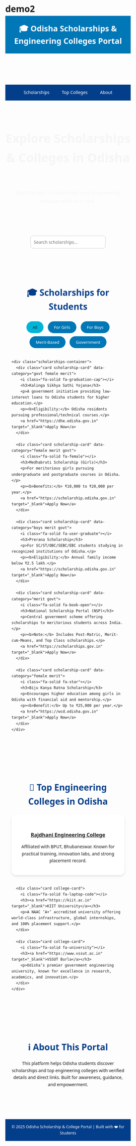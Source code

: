# demo2
<!DOCTYPE html>
<html lang="en">
<head>
    <meta charset="UTF-8">
    <meta name="viewport" content="width=device-width, initial-scale=1.0">
    <title>Odisha Scholarship Portal - Empowering Education</title>
    <link rel="stylesheet" href="https://cdnjs.cloudflare.com/ajax/libs/font-awesome/6.4.0/css/all.min.css">
    <style>
        *{
            margin: 0;
            padding: 0;
            box-sizing: border-box;
            font-family: 'Segoe UI', Tahoma, Geneva, Verdana, sans-serif;
        } 

        :root {
            --primary-color: #4a6bdf;
            --secondary-color: #f97316;
            --accent-color: #10b981;
            --text-dark: #1f2937;
            --text-light: #6b7280;
            --bg-light: #f9fafb;
            --white: #ffffff;
            --shadow: 0 4px 6px rgba(0, 0, 0, 0.1);
            --shadow-lg: 0 10px 25px rgba(0, 0, 0, 0.1);
        }

        body {
            background-color: var(--bg-light);
            color: var(--text-dark);
            line-height: 1.6;
        }

        /* Header Styles */
        header {
            background: linear-gradient(135deg, var(--primary-color), #6366f1);
            color: var(--white);
            padding: 1rem 0;
            position: sticky;
            top: 0;
            z-index: 100;
            box-shadow: var(--shadow);
        }

        .container {
            max-width: 1200px;
            margin: 0 auto;
            padding: 0 20px;
        }

        .header-content {
            display: flex;
            justify-content: space-between;
            align-items: center;
        }

        .logo {
            display: flex;
            align-items: center;
            font-size: 1.5rem;
            font-weight: bold;
        }

        .logo i {
            margin-right: 10px;
            font-size: 2rem;
        }

        nav ul {
            display: flex;
            list-style: none;
        }

        nav ul li {
            margin-left: 2rem;
        }

        nav ul li a {
            color: var(--white);
            text-decoration: none;
            transition: all 0.3s ease;
            padding: 0.5rem 0;
            border-bottom: 2px solid transparent;
        }

        nav ul li a:hover {
            border-bottom: 2px solid var(--white);
        }

        /* Hero Section */
        .hero {
            background: linear-gradient(135deg, var(--primary-color), var(--secondary-color));
            color: var(--white);
            padding: 4rem 0;
            text-align: center;
            position: relative;
            overflow: hidden;
        }

        .hero::before {
            content: "";
            position: absolute;
            top: 0;
            left: 0;
            width: 100%;
            height: 100%;
            background: url('https://picsum.photos/seed/education/1200/400.jpg') center/cover;
            opacity: 0.2;
            z-index: -1;
        }

        .hero h1 {
            font-size: 2.5rem;
            margin-bottom: 1rem;
            animation: fadeInDown 1s ease;
        }

        .hero p {
            font-size: 1.2rem;
            max-width: 800px;
            margin: 0 auto 2rem;
            animation: fadeInUp 1s ease;
        }

        .search-box {
            max-width: 600px;
            margin: 0 auto;
            position: relative;
            animation: fadeIn 1.5s ease;
        }

        .search-box input {
            width: 100%;
            padding: 1rem 3rem 1rem 1.5rem;
            border-radius: 50px;
            border: none;
            font-size: 1rem;
            box-shadow: var(--shadow-lg);
        }

        .search-box button {
            position: absolute;
            right: 5px;
            top: 50%;
            transform: translateY(-50%);
            background: var(--secondary-color);
            color: var(--white);
            border: none;
            padding: 0.7rem 1.5rem;
            border-radius: 50px;
            cursor: pointer;
            transition: all 0.3s ease;
        }

        .search-box button:hover {
            background: #ea580c;
        }

        /* Filter Section */
        .filter-section {
            padding: 2rem 0;
            background: var(--white);
            box-shadow: var(--shadow);
            margin-bottom: 2rem;
        }

        .filter-container {
            display: flex;
            justify-content: center;
            flex-wrap: wrap;
            gap: 1rem;
        }

        .filter-btn {
            padding: 0.5rem 1.5rem;
            background: var(--white);
            border: 2px solid var(--primary-color);
            color: var(--primary-color);
            border-radius: 50px;
            cursor: pointer;
            transition: all 0.3s ease;
            font-weight: 500;
        }

        .filter-btn:hover, .filter-btn.active {
            background: var(--primary-color);
            color: var(--white);
        }

        /* Colleges Section */
        .colleges-section {
            padding: 3rem 0;
            background: var(--white);
            margin-bottom: 2rem;
        }

        .colleges-grid {
            display: grid;
            grid-template-columns: repeat(auto-fill, minmax(280px, 1fr));
            gap: 1.5rem;
            margin-top: 2rem;
        }

        .college-card {
            background: var(--white);
            border-radius: 12px;
            overflow: hidden;
            box-shadow: var(--shadow);
            transition: all 0.3s ease;
            display: flex;
            flex-direction: column;
            height: 100%;
        }

        .college-card:hover {
            transform: translateY(-8px);
            box-shadow: var(--shadow-lg);
        }

        .college-image {
            height: 160px;
            background: linear-gradient(135deg, var(--primary-color), #6366f1);
            display: flex;
            align-items: center;
            justify-content: center;
            color: var(--white);
            font-size: 3rem;
        }

        .college-content {
            padding: 1.5rem;
            flex-grow: 1;
            display: flex;
            flex-direction: column;
        }

        .college-name {
            font-size: 1.2rem;
            font-weight: 600;
            margin-bottom: 0.5rem;
            color: var(--text-dark);
        }

        .college-type {
            color: var(--text-light);
            font-size: 0.9rem;
            margin-bottom: 1rem;
        }

        .college-link {
            display: inline-flex;
            align-items: center;
            color: var(--primary-color);
            text-decoration: none;
            font-weight: 500;
            margin-top: auto;
            transition: all 0.3s ease;
        }

        .college-link:hover {
            color: var(--secondary-color);
        }

        .college-link i {
            margin-left: 0.5rem;
            transition: transform 0.3s ease;
        }

        .college-link:hover i {
            transform: translateX(5px);
        }

        /* Scholarship Cards */
        .scholarships-section {
            padding: 2rem 0;
        }

        .section-title {
            text-align: center;
            font-size: 2rem;
            margin-bottom: 3rem;
            color: var(--text-dark);
            position: relative;
        }

        .section-title::after {
            content: "";
            position: absolute;
            bottom: -10px;
            left: 50%;
            transform: translateX(-50%);
            width: 80px;
            height: 4px;
            background: var(--secondary-color);
            border-radius: 2px;
        }

        .scholarship-grid {
            display: grid;
            grid-template-columns: repeat(auto-fit, minmax(350px, 1fr));
            gap: 2rem;
        }

        .scholarship-card {
            background: var(--white);
            border-radius: 15px;
            overflow: hidden;
            box-shadow: var(--shadow);
            transition: all 0.3s ease;
            animation: fadeInUp 0.8s ease;
        }

        .scholarship-card:hover {
            transform: translateY(-10px);
            box-shadow: var(--shadow-lg);
        }

        .card-header {
            background: linear-gradient(135deg, var(--primary-color), #6366f1);
            color: var(--white);
            padding: 1.5rem;
            position: relative;
        }

        .card-header h3 {
            font-size: 1.5rem;
            margin-bottom: 0.5rem;
        }

        .card-header .badge {
            position: absolute;
            top: 1rem;
            right: 1rem;
            background: var(--secondary-color);
            color: var(--white);
            padding: 0.3rem 0.8rem;
            border-radius: 20px;
            font-size: 0.8rem;
        }

        .card-body {
            padding: 1.5rem;
        }

        .card-section {
            margin-bottom: 1.5rem;
        }

        .card-section h4 {
            color: var(--primary-color);
            margin-bottom: 0.5rem;
            display: flex;
            align-items: center;
        }

        .card-section h4 i {
            margin-right: 0.5rem;
        }

        .card-section ul {
            list-style-type: none;
            padding-left: 1.5rem;
        }

        .card-section ul li {
            position: relative;
            margin-bottom: 0.5rem;
            padding-left: 1.5rem;
        }

        .card-section ul li::before {
            content: "•";
            position: absolute;
            left: 0;
            color: var(--accent-color);
            font-weight: bold;
        }

        .card-footer {
            padding: 1rem 1.5rem;
            background: var(--bg-light);
            display: flex;
            justify-content: space-between;
            align-items: center;
        }

        .apply-btn {
            background: var(--accent-color);
            color: var(--white);
            border: none;
            padding: 0.7rem 1.5rem;
            border-radius: 50px;
            cursor: pointer;
            font-weight: 500;
            transition: all 0.3s ease;
            text-decoration: none;
            display: inline-block;
        }

        .apply-btn:hover {
            background: #059669;
            transform: scale(1.05);
        }

        .source-links {
            display: flex;
            gap: 0.5rem;
        }

        .source-link {
            width: 30px;
            height: 30px;
            border-radius: 50%;
            background: var(--primary-color);
            color: var(--white);
            display: flex;
            align-items: center;
            justify-content: center;
            text-decoration: none;
            transition: all 0.3s ease;
        }

        .source-link:hover {
            background: var(--secondary-color);
            transform: scale(1.1);
        }

        /* Footer */
        footer {
            background: var(--text-dark);
            color: var(--white);
            padding: 3rem 0 1rem;
            margin-top: 4rem;
        }

        .footer-content {
            display: grid;
            grid-template-columns: repeat(auto-fit, minmax(250px, 1fr));
            gap: 2rem;
            margin-bottom: 2rem;
        }

        .footer-section h3 {
            margin-bottom: 1rem;
            color: var(--secondary-color);
        }

        .footer-section ul {
            list-style: none;
        }

        .footer-section ul li {
            margin-bottom: 0.5rem;
        }

        .footer-section ul li a {
            color: #d1d5db;
            text-decoration: none;
            transition: color 0.3s ease;
        }

        .footer-section ul li a:hover {
            color: var(--secondary-color);
        }

        .footer-bottom {
            text-align: center;
            padding-top: 2rem;
            border-top: 1px solid #374151;
            color: #9ca3af;
        }

        /* Animations */
        @keyframes fadeInDown {
            from {
                opacity: 0;
                transform: translateY(-30px);
            }
            to {
                opacity: 1;
                transform: translateY(0);
            }
        }

        @keyframes fadeInUp {
            from {
                opacity: 0;
                transform: translateY(30px);
            }
            to {
                opacity: 1;
                transform: translateY(0);
            }
        }

        @keyframes fadeIn {
            from {
                opacity: 0;
            }
            to {
                opacity: 1;
            }
        }

        /* Responsive Design */
        @media (max-width: 768px) {
            .header-content {
                flex-direction: column;
                text-align: center;
            }

            nav ul {
                margin-top: 1rem;
                flex-wrap: wrap;
                justify-content: center;
            }

            nav ul li {
                margin: 0.5rem;
            }

            .hero h1 {
                font-size: 2rem;
            }

            .scholarship-grid {
                grid-template-columns: 1fr;
            }

            .colleges-grid {
                grid-template-columns: repeat(auto-fill, minmax(250px, 1fr));
            }
        }
    </style>
</head>
<body>
    <!-- Header -->
    <header>
        <div class="container">
            <div class="header-content">
                <div class="logo">
                    <i class="fas fa-graduation-cap"></i>
                    <span>Odisha Scholarship Portal</span>
                </div>
                <nav>
                    <ul>
                        <li><a href="#home">Home</a></li>
                        <li><a href="#colleges">Colleges</a></li>
                        <li><a href="#scholarships">Scholarships</a></li>
                        <li><a href="omps5.html">How to Apply</a></li>
                        <li><a href="#contact">Contact</a></li>
                    </ul>
                </nav>
            </div>
        </div>
    </header>

    <!-- Hero Section -->
    <section class="hero" id="home">
        <div class="container">
            <h1>Empowering Education Through Scholarships</h1>
            <p>Discover various scholarship opportunities in Odisha to support your educational journey. Find the right scholarship that matches your needs and eligibility.</p>
            <div class="search-box">
                <input type="text" id="searchInput" placeholder="Search for scholarships...">
                <button type="button" onclick="searchScholarships()"><i class="fas fa-search"></i></button>
            </div>
        </div>
    </section>

    <!-- Colleges Section -->
    <section class="colleges-section" id="colleges">
        <div class="container">
            <h2 class="section-title">Top Colleges in Odisha</h2>
            <div class="colleges-grid">
                <div class="college-card">
                    <div class="college-image">
                        <i class="fas fa-university"></i>
                    </div>
                    <div class="college-content">
                        <h3 class="college-name">KIIT University</h3>
                        <p class="college-type">Private University</p>
                        <a href="https://kiit.ac.in" target="_blank" class="college-link">
                            Visit Website <i class="fas fa-arrow-right"></i>
                        </a>
                    </div>
                </div>
                
                <div class="college-card">
                    <div class="college-image">
                        <i class="fas fa-university"></i>
                    </div>
                    <div class="college-content">
                        <h3 class="college-name">Rajdhani Engineering College</h3>
                        <p class="college-type">Engineering College</p>
                        <a href="https://www.rec.ac.in/" target="_blank" class="college-link">
                            Visit Website <i class="fas fa-arrow-right"></i>
                        </a>
                    </div>
                </div>
                
                <div class="college-card">
                    <div class="college-image">
                        <i class="fas fa-university"></i>
                    </div>
                    <div class="college-content">
                        <h3 class="college-name">OUTR (CET Bhubaneswar)</h3>
                        <p class="college-type">Government University</p>
                        <a href="https://outr.ac.in" target="_blank" class="college-link">
                            Visit Website <i class="fas fa-arrow-right"></i>
                        </a>
                    </div>
                </div>
                
                <div class="college-card">
                    <div class="college-image">
                        <i class="fas fa-university"></i>
                    </div>
                    <div class="college-content">
                        <h3 class="college-name">ITER (SOA University)</h3>
                        <p class="college-type">Private University</p>
                        <a href="https://soa.ac.in/iter" target="_blank" class="college-link">
                            Visit Website <i class="fas fa-arrow-right"></i>
                        </a>
                    </div>
                </div>
                
                <div class="college-card">
                    <div class="college-image">
                        <i class="fas fa-university"></i>
                    </div>
                    <div class="college-content">
                        <h3 class="college-name">NIT Rourkela</h3>
                        <p class="college-type">Institute of National Importance</p>
                        <a href="https://nitrkl.ac.in" target="_blank" class="college-link">
                            Visit Website <i class="fas fa-arrow-right"></i>
                        </a>
                    </div>
                </div>
                
                <div class="college-card">
                    <div class="college-image">
                        <i class="fas fa-university"></i>
                    </div>
                    <div class="college-content">
                        <h3 class="college-name">VSSUT Burla</h3>
                        <p class="college-type">Government University</p>
                        <a href="https://vssut.ac.in" target="_blank" class="college-link">
                            Visit Website <i class="fas fa-arrow-right"></i>
                        </a>
                    </div>
                </div>
                
                <div class="college-card">
                    <div class="college-image">
                        <i class="fas fa-university"></i>
                    </div>
                    <div class="college-content">
                        <h3 class="college-name">CET Bhubaneswar</h3>
                        <p class="college-type">Government Engineering College</p>
                        <a href="https://cet.edu.in" target="_blank" class="college-link">
                            Visit Website <i class="fas fa-arrow-right"></i>
                        </a>
                    </div>
                </div>
                
                <div class="college-card">
                    <div class="college-image">
                        <i class="fas fa-university"></i>
                    </div>
                    <div class="college-content">
                        <h3 class="college-name">Silicon Institute of Technology</h3>
                        <p class="college-type">Engineering College</p>
                        <a href="https://silicon.ac.in" target="_blank" class="college-link">
                            Visit Website <i class="fas fa-arrow-right"></i>
                        </a>
                    </div>
                </div>
            </div>
        </div>
    </section>

    <!-- Filter Section -->
    <section class="filter-section">
        <div class="container">
            <div class="filter-container">
                <button class="filter-btn active" onclick="filterScholarships('all')">All Scholarships</button>
                <button class="filter-btn" onclick="filterScholarships('merit')">Merit Based</button>
                <button class="filter-btn" onclick="filterScholarships('need')">Need Based</button>
                <button class="filter-btn" onclick="filterScholarships('caste')">Caste Based</button>
                <button class="filter-btn" onclick="filterScholarships('language')">Language Based</button>
            </div>
        </div>
    </section>

    <!-- Scholarships Section -->
    <section class="scholarships-section" id="scholarships">
        <div class="container">
            <h2 class="section-title">Available Scholarships</h2>
            <div class="scholarship-grid">
                <!-- e-Medhabruti Scholarship -->
                <div class="scholarship-card" data-category="merit need">
                    <div class="card-header">
                        <h3>e-Medhabruti</h3>
                        <span class="badge">Popular</span>
                    </div>
                    <div class="card-body">
                        <div class="card-section">
                            <h4><i class="fas fa-bullseye"></i> Purpose</h4>
                            <p>Helps meritorious students in Odisha for higher/technical/professional education who need financial support.</p>
                        </div>
                        <div class="card-section">
                            <h4><i class="fas fa-check-circle"></i> Eligibility Criteria</h4>
                            <ul>
                                <li>Must be an Odisha resident</li>
                                <li>Must have achieved minimum 60% marks in previous qualifying exam</li>
                                <li>Parental/family income must be ≤ ₹6,00,000</li>
                                <li>Only in first year of course (for many categories)</li>
                                <li>Professional/technical courses included; distance education excluded</li>
                            </ul>
                        </div>
                        <div class="card-section">
                            <h4><i class="fas fa-rupee-sign"></i> Amount & Updates</h4>
                            <ul>
                                <li>Number of scholarships: ~14,500 each year</li>
                                <li>UG students: ~₹5,000/year</li>
                                <li>PG students: ~₹10,000/year</li>
                                <li>Technical/Professional courses: ~₹10,000/year</li>
                                <li>Recent update (2025-26): Total awarded ~same number, with fixed amounts each year</li>
                            </ul>
                        </div>
                    </div>
                    <div class="card-footer">
                        <a href="https://scholarship.odisha.gov.in" target="_blank" class="apply-btn">Apply Now</a>
                        <div class="source-links">
                            <a href="# " class="source-link" title="Buddy4Study"><i class="fas fa-link"></i></a>
                            <a href="# " class="source-link" title="Govt Schemes"><i class="fas fa-link"></i></a>
                        </div>
                    </div>
                </div>

                <!-- Pre-Matric Scholarship -->
                <div class="scholarship-card" data-category="caste need">
                    <div class="card-header">
                        <h3>Pre-Matric Scholarship (SC/ST)</h3>
                        <span class="badge">Updated</span>
                    </div>
                    <div class="card-body">
                        <div class="card-section">
                            <h4><i class="fas fa-bullseye"></i> Purpose</h4>
                            <p>To help students from Scheduled Castes/Scheduled Tribes in school (upto class X) to continue education without financial hardship. Covers both boarders and day scholars.</p>
                        </div>
                        <div class="card-section">
                            <h4><i class="fas fa-check-circle"></i> Eligibility Criteria</h4>
                            <ul>
                                <li>Must come from SC or ST</li>
                                <li>Annual family income limit varies</li>
                                <li>Parents should not be Income Tax payers</li>
                                <li>Students in certain classes (often classes 9 & 10 for OBC pre-matric)</li>
                                <li>Must enroll in recognized school</li>
                            </ul>
                        </div>
                        <div class="card-section">
                            <h4><i class="fas fa-rupee-sign"></i> Amount & Updates</h4>
                            <ul>
                                <li>Monthly maintenance allowance for SC/ST boarders increased from ₹750 to ₹950 for boys</li>
                                <li>For girls: increased from ₹800 to ₹1,000</li>
                                <li>Additional ad-hoc/annual grant component in some cases</li>
                                <li>Covers about 5 lakh+ boarders under SC/ST pre-matric</li>
                            </ul>
                        </div>
                    </div>
                    <div class="card-footer">
                        <a href="https://scholarship.odisha.gov.in" target="_blank" class="apply-btn">Apply Now</a>
                        <div class="source-links">
                            <a href="# " class="source-link" title="Official Portal"><i class="fas fa-link"></i></a>
                            <a href="#  " class="source-link" title="News Source"><i class="fas fa-link"></i></a>
                        </div>
                    </div>
                </div>

                <!-- Vyasakabi Fakir Mohan Bhasabruti Scholarship -->
                <div class="scholarship-card" data-category="merit language">
                    <div class="card-header">
                        <h3>VFMB Scholarship</h3>
                        <span class="badge">Language</span>
                    </div>
                    <div class="card-body">
                        <div class="card-section">
                            <h4><i class="fas fa-bullseye"></i> Purpose</h4>
                            <p>To promote the Odia language and provide support for students pursuing Odia Honours (UG) or MA in Odia (PG). Merit based.</p>
                        </div>
                        <div class="card-section">
                            <h4><i class="fas fa-check-circle"></i> Eligibility Criteria</h4>
                            <ul>
                                <li>Students must be studying in Odia language (Odia Honours in UG or Odia PG)</li>
                                <li>Need to satisfy merit criteria</li>
                                <li>Application via Odisha State Scholarship Portal</li>
                            </ul>
                        </div>
                        <div class="card-section">
                            <h4><i class="fas fa-rupee-sign"></i> Amount & Updates</h4>
                            <ul>
                                <li>One-time ₹20,000 scholarship per student</li>
                                <li>Around 1,500 scholarships per year</li>
                                <li>Distribution: ~1,200 for UG and ~300 for PG</li>
                            </ul>
                        </div>
                    </div>
                    <div class="card-footer">
                        <a href="https://scholarship.odisha.gov.in" target="_blank" class="apply-btn">Apply Now</a>
                        <div class="source-links">
                            <a href="# " class="source-link" title="Scholarship Portal"><i class="fas fa-link"></i></a>
                        </div>
                    </div>
                </div>

                <!-- Anwesha Scholarship -->
                <div class="scholarship-card" data-category="caste need">
                    <div class="card-header">
                        <h3>Anwesha</h3>
                        <span class="badge">Special</span>
                    </div>
                    <div class="card-body">
                        <div class="card-section">
                            <h4><i class="fas fa-bullseye"></i> Purpose</h4>
                            <p>Special scheme for ST & SC students to improve access to quality education in urban areas — enabling them to attend better private/aided schools.</p>
                        </div>
                        <div class="card-section">
                            <h4><i class="fas fa-check-circle"></i> Eligibility Criteria</h4>
                            <ul>
                                <li>For ST/SC students</li>
                                <li>Admitted in Class I in certain partnered/private/Govt aided schools</li>
                                <li>Located in district headquarters/urban areas</li>
                                <li>Student continues up to Class X under this scheme</li>
                            </ul>
                        </div>
                        <div class="card-section">
                            <h4><i class="fas fa-rupee-sign"></i> Amount & Updates</h4>
                            <ul>
                                <li>Covers educational costs for selected students (tuition, additional support)</li>
                                <li>Usually in English-medium or better schools</li>
                                <li>Number of seats: ~5,000 students each year</li>
                            </ul>
                        </div>
                    </div>
                    <div class="card-footer">
                        <a href="https://scholarship.odisha.gov.in" target="_blank" class="apply-btn">Apply Now</a>
                        <div class="source-links">
                            <a href="# " class="source-link" title="ST/SC Portal"><i class="fas fa-link"></i></a>
                        </div>
                    </div>
                </div>

                <!-- Mukhyamantri Medhabruti -->
                <div class="scholarship-card" data-category="merit need">
                    <div class="card-header">
                        <h3>Mukhyamantri Medhabruti</h3>
                        <span class="badge">Updated</span>
                    </div>
                    <div class="card-body">
                        <div class="card-section">
                            <h4><i class="fas fa-bullseye"></i> Purpose</h4>
                            <p>Odisha government recently increased the amounts awarded in many of the state scholarship programs to reduce financial burden.</p>
                        </div>
                        <div class="card-section">
                            <h4><i class="fas fa-check-circle"></i> Eligibility Criteria</h4>
                            <ul>
                                <li>The hike applies to both boys & girls in relevant categories</li>
                                <li>For post-matric and pre-matric scholarship categories</li>
                                <li>Transition done via official announcements</li>
                            </ul>
                        </div>
                        <div class="card-section">
                            <h4><i class="fas fa-rupee-sign"></i> Amount & Updates</h4>
                            <ul>
                                <li>Recent increases in scholarship amounts across categories</li>
                                <li>Aimed at reducing financial burden on students</li>
                                <li>Applicable for both pre-matric and post-matric scholarships</li>
                            </ul>
                        </div>
                    </div>
                    <div class="card-footer">
                        <a href="https://scholarship.odisha.gov.in" target="_blank" class="apply-btn">Apply Now</a>
                        <div class="source-links">
                            <a href="# " class="source-link" title="Shiksha Portal"><i class="fas fa-link"></i></a>
                        </div>
                    </div>
                </div>
            </div>
        </div>
    </section>

    <!-- Footer -->
    <footer>
        <div class="container">
            <div class="footer-content">
                <div class="footer-section">
                    <h3>About Us</h3>
                    <p>We are dedicated to providing comprehensive information about scholarship opportunities in Odisha to help students achieve their educational goals.</p>
                </div>
                <div class="footer-section">
                    <h3>Quick Links</h3>
                    <ul>
                        <li><a href="# ">Home</a></li>
                        <li><a href="# ">All Scholarships</a></li>
                        <li><a href="# ">Application Process</a></li>
                        <li><a href="# ">FAQs</a></li>
                    </ul>
                </div>
                <div class="footer-section">
                    <h3>Resources</h3>
                    <ul>
                        <li><a href="https://scholarship.odisha.gov.in" target="_blank">Odisha Scholarship Portal</a></li>
                        <li><a href="# ">Educational Guidelines</a></li>
                        <li><a href="# ">Contact Support</a></li>
                        <li><a href="# ">Terms & Conditions</a></li>
                    </ul>
                </div>
                <div class="footer-section">
                    <h3>Connect With Us</h3>
                    <div style="display: flex; gap: 1rem; margin-top: 1rem;">
                        <a href="# " style="color: white; font-size: 1.5rem;"><i class="fab fa-facebook"></i></a>
                        <a href="# " style="color: white; font-size: 1.5rem;"><i class="fab fa-twitter"></i></a>
                        <a href="# " style="color: white; font-size: 1.5rem;"><i class="fab fa-instagram"></i></a>
                        <a href="# " style="color: white; font-size: 1.5rem;"><i class="fab fa-linkedin"></i></a>
                    </div>
                </div>
            </div>
            <div class="footer-bottom">
                <p>&copy;2023 Odisha Scholarship Portal. All rights reserved.</p>
            </div>
        </div>
    </footer>

    <script>
        // Filter functionality
        function filterScholarships(category) {
            const cards = document.querySelectorAll('.scholarship-card');
            const buttons = document.querySelectorAll('.filter-btn');
            
            // Update active button
            buttons.forEach(btn => {
                btn.classList.remove('active');
                if (btn.textContent.toLowerCase().includes(category) || 
                    (category === 'all' && btn.textContent === 'All Scholarships')) {
                    btn.classList.add('active');
                }
            });
            
            // Show/hide cards based on category
            cards.forEach(card => {
                if (category === 'all' || card.dataset.category.includes(category)) {
                    card.style.display = 'block';
                    setTimeout(() => {
                        card.style.opacity = '1';
                        card.style.transform = 'translateY(0)';
                    }, 10);
                } else {
                    card.style.opacity = '0';
                    card.style.transform = 'translateY(20px)';
                    setTimeout(() => {
                        card.style.display = 'none';
                    }, 300);
                }
            });
        }

        // Search functionality
        function searchScholarships() {
            const searchTerm = document.getElementById('searchInput').value.toLowerCase();
            const cards = document.querySelectorAll('.scholarship-card');
            
            cards.forEach(card => {
                const text = card.textContent.toLowerCase();
                if (text.includes(searchTerm)) {
                    card.style.display = 'block';
                } else {
                    card.style.display = 'none';
                }
            });
        }

        // Add event listener for Enter key in search box
        document.getElementById('searchInput').addEventListener('keypress', function(e) {
            if (e.key === 'Enter') {
                searchScholarships();
            }
        });

        // Add smooth scrolling to navigation links
        document.querySelectorAll('a[href^="#"]').forEach(anchor => {
            anchor.addEventListener('click', function (e) {
                e.preventDefault();
                const target = document.querySelector(this.getAttribute('href'));
                if (target) {
                    target.scrollIntoView({
                        behavior: 'smooth',
                        block: 'start'
                    });
                }
            });
        });

        // Add animation on scroll
        const observerOptions = {
            threshold: 0.1,
            rootMargin: '0px 0px -50px 0px'
        };

        const observer = new IntersectionObserver(function(entries) {
            entries.forEach(entry => {
                if (entry.isIntersecting) {
                    entry.target.style.opacity = '1';
                    entry.target.style.transform = 'translateY(0)';
                }
            });
        }, observerOptions);

        // Observe all scholarship cards and college cards
        document.querySelectorAll('.scholarship-card, .college-card').forEach(card => {
            card.style.opacity = '0';
            card.style.transform = 'translateY(20px)';
            card.style.transition = 'opacity 0.5s ease, transform 0.5s ease';
            observer.observe(card);
        }); 



    </script>
</body>
</html>
<!DOCTYPE html>
<html lang="en">
<head>
  <meta charset="UTF-8" />
  <meta name="viewport" content="width=device-width, initial-scale=1.0" />
  <title>Odisha Scholarships & Colleges Portal</title>
  <link rel="stylesheet" href="https://cdnjs.cloudflare.com/ajax/libs/font-awesome/6.4.0/css/all.min.css">
  <style>
    /* General Page Style */
    body {
      font-family: "Poppins", sans-serif;
      margin: 0;
      padding: 0;
      background-color: #f3f5f9;
      color: #222;
      scroll-behavior: smooth;
    }
    header {
      background-color: #0077b6;
      color: white;
      padding: 20px;
      text-align: center;
      font-size: 1.8em;
      font-weight: bold;
    }
    nav {
      background-color: #023e8a;
      display: flex;
      justify-content: center;
      flex-wrap: wrap;
    }
    nav a {
      color: white;
      text-decoration: none;
      padding: 14px 20px;
      display: block;
      transition: 0.3s;
    }
    nav a:hover {
      background-color: #0077b6;
    }

    /* Hero Section */
    .hero {
      background: linear-gradient(rgba(0,0,0,0.4), rgba(0,0,0,0.4)),
      url('https://picsum.photos/seed/education/1200/400.jpg') center/cover no-repeat;
      color: white;
      text-align: center;
      padding: 100px 20px;
    }
    .hero h1 {
      font-size: 2.8em;
      margin-bottom: 10px;
    }
    .hero p {
      font-size: 1.2em;
    }

    /* Search Bar */
    .search-bar {
      text-align: center;
      margin: 30px 0;
    }
    .search-bar input {
      padding: 10px;
      width: 60%;
      max-width: 400px;
      border-radius: 8px;
      border: 1px solid #ccc;
      font-size: 1em;
    }

    /* Scholarship Section */
    .section {
      padding: 50px 20px;
    }
    .section h2 {
      text-align: center;
      font-size: 2em;
      margin-bottom: 20px;
      color: #023e8a;
    }
    .filter-buttons {
      text-align: center;
      margin-bottom: 30px;
    }
    .filter-buttons button {
      background-color: #0077b6;
      color: white;
      border: none;
      padding: 10px 20px;
      margin: 5px;
      border-radius: 20px;
      cursor: pointer;
      transition: 0.3s;
    }
    .filter-buttons button.active, .filter-buttons button:hover {
      background-color: #00b4d8;
    }
    .scholarships-container, .colleges-container {
      display: grid;
      grid-template-columns: repeat(auto-fit, minmax(280px, 1fr));
      gap: 20px;
      justify-items: center;
    }
    .card {
      background-color: white;
      border-radius: 15px;
      box-shadow: 0 4px 8px rgba(0,0,0,0.1);
      padding: 20px;
      text-align: center;
      transition: transform 0.3s, box-shadow 0.3s;
    }
    .card:hover {
      transform: translateY(-5px);
      box-shadow: 0 8px 15px rgba(0,0,0,0.15);
    }
    .card i {
      font-size: 2em;
      margin-bottom: 10px;
      color: #0077b6;
    }

    /* Footer */
    footer {
      background-color: #023e8a;
      color: white;
      text-align: center;
      padding: 15px 10px;
      font-size: 0.9em;
      margin-top: 50px;
    }
  </style>
</head>
<body>
  <header>🎓 Odisha Scholarships & Engineering Colleges Portal</header>
  
  <nav>
    <a href="#scholarships">Scholarships</a>
    <a href="#colleges">Top Colleges</a>
    <a href="#about">About</a>
  </nav>

  <section class="hero">
    <h1>Explore Scholarships & Colleges in Odisha</h1>
    <p>Find the best scholarships and engineering colleges with one click.</p>
  </section>

  <!-- Search Bar -->
  <div class="search-bar">
    <input type="text" id="searchInput" placeholder="Search scholarships..." onkeyup="searchScholarships()">
  </div>

  <!-- Scholarships Section -->
  <section id="scholarships" class="section">
    <h2>🎓 Scholarships for Students</h2>
    <div class="filter-buttons">
      <button onclick="filterScholarships('all')" class="filter-btn active">All</button>
      <button onclick="filterScholarships('female')" class="filter-btn">For Girls</button>
      <button onclick="filterScholarships('boys')" class="filter-btn">For Boys</button>
      <button onclick="filterScholarships('merit')" class="filter-btn">Merit-Based</button>
      <button onclick="filterScholarships('govt')" class="filter-btn">Government</button>
    </div>

    <div class="scholarships-container">
      <div class="card scholarship-card" data-category="govt female merit">
        <i class="fa-solid fa-graduation-cap"></i>
        <h3>Kalinga Sikhya Sathi Yojana</h3>
        <p>A government initiative providing low-interest loans to Odisha students for higher education.</p>
        <p><b>Eligibility:</b> Odisha residents pursuing professional/technical courses.</p>
        <a href="https://dhe.odisha.gov.in" target="_blank">Apply Now</a>
      </div>

      <div class="card scholarship-card" data-category="female merit govt">
        <i class="fa-solid fa-female"></i>
        <h3>Medhabruti Scholarship (Girls)</h3>
        <p>For meritorious girls pursuing undergraduate and postgraduate courses in Odisha.</p>
        <p><b>Benefits:</b> ₹10,000 to ₹20,000 per year.</p>
        <a href="https://scholarship.odisha.gov.in" target="_blank">Apply Now</a>
      </div>

      <div class="card scholarship-card" data-category="boys merit govt">
        <i class="fa-solid fa-user-graduate"></i>
        <h3>Prerana Scholarship</h3>
        <p>For SC/ST/OBC/SEBC/EBC students studying in recognized institutions of Odisha.</p>
        <p><b>Eligibility:</b> Annual family income below ₹2.5 lakh.</p>
        <a href="https://scholarship.odisha.gov.in" target="_blank">Apply Now</a>
      </div>

      <div class="card scholarship-card" data-category="merit govt">
        <i class="fa-solid fa-book-open"></i>
        <h3>National Scholarship Portal (NSP)</h3>
        <p>Central government scheme offering scholarships to meritorious students across India.</p>
        <p><b>Note:</b> Includes Post-Matric, Merit-cum-Means, and Top Class scholarships.</p>
        <a href="https://scholarships.gov.in" target="_blank">Apply Now</a>
      </div>

      <div class="card scholarship-card" data-category="female merit">
        <i class="fa-solid fa-star"></i>
        <h3>Biju Kanya Ratna Scholarship</h3>
        <p>Encourages higher education among girls in Odisha with financial aid and mentorship.</p>
        <p><b>Benefit:</b> Up to ₹25,000 per year.</p>
        <a href="https://wcd.odisha.gov.in" target="_blank">Apply Now</a>
      </div>
    </div>
  </section>

  <!-- Colleges Section -->
  <section id="colleges" class="section">
    <h2>🏫 Top Engineering Colleges in Odisha</h2>
    <div class="colleges-container">
      <div class="card college-card">
        <i class="fa-solid fa-building-columns"></i>
        <h3><a href="https://www.rec.ac.in" target="_blank">Rajdhani Engineering College</a></h3>
        <p>Affiliated with BPUT, Bhubaneswar. Known for practical training, innovation labs, and strong placement record.</p>
      </div>

      <div class="card college-card">
        <i class="fa-solid fa-laptop-code"></i>
        <h3><a href="https://kiit.ac.in" target="_blank">KIIT University</a></h3>
        <p>A NAAC ‘A+’ accredited university offering world-class infrastructure, global internships, and 100% placement support.</p>
      </div>

      <div class="card college-card">
        <i class="fa-solid fa-university"></i>
        <h3><a href="https://www.vssut.ac.in" target="_blank">VSSUT Burla</a></h3>
        <p>Odisha’s premier government engineering university, known for excellence in research, academics, and innovation.</p>
      </div>
    </div>
  </section>

  <section id="about" class="section">
    <h2>ℹ️ About This Portal</h2>
    <p style="text-align:center;max-width:700px;margin:auto;">
      This platform helps Odisha students discover scholarships and top engineering colleges with verified details and direct links.  
      Built for awareness, guidance, and empowerment.
    </p>
  </section>

  <footer>
    © 2025 Odisha Scholarship & College Portal | Built with ❤️ for Students
  </footer>

  <script>
function filterScholarships(category) {
  const cards = document.querySelectorAll('.scholarship-card');
  const buttons = document.querySelectorAll('.filter-btn');
  
  buttons.forEach(btn => {
    btn.classList.toggle('active', btn.textContent.toLowerCase().includes(category.toLowerCase()) ||
      (category === 'all' && btn.textContent.toLowerCase().includes('all')));
  });

  cards.forEach(card => {
    card.style.display = (category === 'all' || card.dataset.category.includes(category)) ? 'block' : 'none';
  });
}

function searchScholarships() {
  const searchTerm = document.getElementById('searchInput').value.toLowerCase();
  const cards = document.querySelectorAll('.scholarship-card');
  
  cards.forEach(card => {
    const text = card.textContent.toLowerCase();
    card.style.display = (!searchTerm || text.includes(searchTerm)) ? 'block' : 'none';
  });
}

window.onload = () => {
  const observerOptions = { threshold: 0.1, rootMargin: '0px 0px -50px 0px' };
  const observer = new IntersectionObserver(entries => {
    entries.forEach(entry => {
      if (entry.isIntersecting) {
        entry.target.style.opacity = '1';
        entry.target.style.transform = 'translateY(0)';
      }
    });
  }, observerOptions);

  document.querySelectorAll('.scholarship-card, .college-card').forEach(card => {
    card.style.opacity = '0';
    card.style.transform = 'translateY(20px)';
    card.style.transition = 'opacity 0.5s ease, transform 0.5s ease';
    observer.observe(card);
  });
};
  </script>
</body>
</html>
